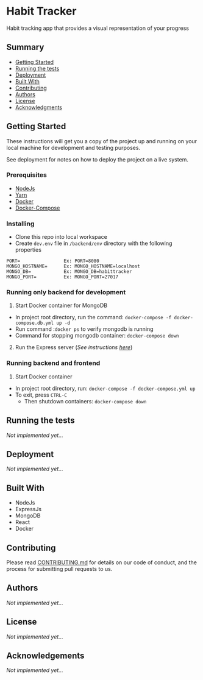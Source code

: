 # Habit Tracker

Habit tracking app that provides a visual representation of your progress

## Summary

  - [Getting Started](#getting-started)
  - [Running the tests](#running-the-tests)
  - [Deployment](#deployment)
  - [Built With](#built-with)
  - [Contributing](#contributing)
  - [Authors](#authors)
  - [License](#license)
  - [Acknowledgments](#acknowledgments)

## Getting Started

These instructions will get you a copy of the project up and running on your local machine for development and testing purposes. 

See deployment for notes on how to deploy the project on a live system.

### Prerequisites

- [NodeJs](https://nodejs.org/en/download/)
- [Yarn](https://classic.yarnpkg.com/en/docs/install/#debian-stable)
- [Docker](https://docs.docker.com/get-docker/)
- [Docker-Compose](https://docs.docker.com/compose/install/)

### Installing

* Clone this repo into local workspace
* Create `dev.env` file in `/backend/env` directory with the following properties
```
PORT=                Ex: PORT=8080
MONGO_HOSTNAME=      Ex: MONGO_HOSTNAME=localhost
MONGO_DB=            Ex: MONGO_DB=habittracker
MONGO_PORT=          Ex: MONGO_PORT=27017
```

### Running only backend for development

1. Start Docker container for MongoDB
  * In project root directory, run the command: `docker-compose -f docker-compose.db.yml up -d`
  * Run command :`docker ps` to verify mongodb is running
  * Command for stopping mongodb container: `docker-compose down`
2. Run the Express server (*See instructions [here](backend/README.md)*)

### Running backend and frontend
1. Start Docker container
  * In project root directory, run: `docker-compose -f docker-compose.yml up`
  * To exit, press `CTRL-C`
    * Then shutdown containers: `docker-compose down`

## Running the tests

*Not implemented yet...*

## Deployment

*Not implemented yet...*

## Built With

- NodeJs
- ExpressJs
- MongoDB
- React
- Docker

## Contributing

Please read [CONTRIBUTING.md](CONTRIBUTING.md) for details on our code of conduct, and the process for submitting pull requests to us.

## Authors

*Not implemented yet...*

## License

*Not implemented yet...*

## Acknowledgements

*Not implemented yet...*
